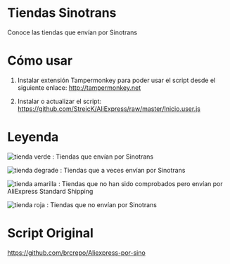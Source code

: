 # Tiendas Sinotrans
Conoce las tiendas que envían por Sinotrans


# Cómo usar
1. Instalar extensión Tampermonkey para poder usar el script desde el siguiente enlace: http://tampermonkey.net

2. Instalar o actualizar el script: https://github.com/StreicK/AliExpress/raw/master/Inicio.user.js


# Leyenda 
![tienda verde](https://i.imgur.com/eSqqzoe.jpg) : Tiendas que envían por Sinotrans

![tienda degrade](https://i.imgur.com/kKOIygi.jpg) : Tiendas que a veces envían por Sinotrans

![tienda amarilla](https://i.imgur.com/H1yuxRs.jpg) : Tiendas que no han sido comprobados pero envían por AliExpress Standard Shipping

![tienda roja](https://i.imgur.com/rNgp3Y2.jpg) : Tiendas que no envían por Sinotrans


# Script Original

https://github.com/brcrepo/Aliexpress-por-sino



